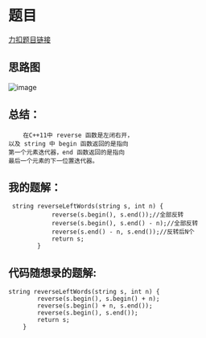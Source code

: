 # 题目
[力扣题目链接](https://leetcode-cn.com/problems/zuo-xuan-zhuan-zi-fu-chuan-lcof/)
## 思路图
![image](https://github.com/sumo123456789/DataStructureAndAlgorithm/blob/main/4.%E5%AD%97%E7%AC%A6%E4%B8%B2/image/string5.png)
## 总结：
```
    在C++11中 reverse 函数是左闭右开，
以及 string 中 begin 函数返回的是指向
第一个元素迭代器，end 函数返回的是指向
最后一个元素的下一位置迭代器。
```

## 我的题解：
```
 string reverseLeftWords(string s, int n) {
            reverse(s.begin(), s.end());//全部反转
            reverse(s.begin(), s.end() - n);//全部反转
            reverse(s.end() - n, s.end());//反转后N个
            return s;
        }
```
## 代码随想录的题解:
```
string reverseLeftWords(string s, int n) {
        reverse(s.begin(), s.begin() + n);
        reverse(s.begin() + n, s.end());
        reverse(s.begin(), s.end());
        return s;
    }
```
                                     
